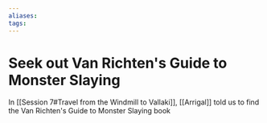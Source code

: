 ```yaml
---
aliases: 
tags: 
---
```


# Seek out Van Richten's Guide to Monster Slaying

In [[Session 7#Travel from the Windmill to Vallaki]], [[Arrigal]] told us to find the Van Richten's Guide to Monster Slaying book